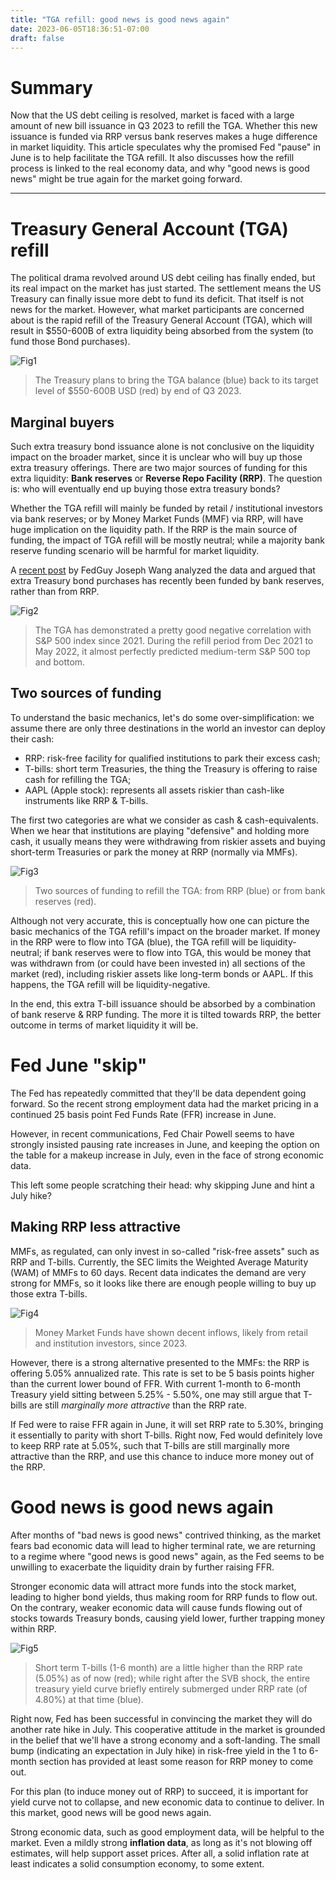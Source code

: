 ```yaml
---
title: "TGA refill: good news is good news again"
date: 2023-06-05T18:36:51-07:00
draft: false
---
```


# Summary

Now that the US debt ceiling is resolved, market is faced with a large amount of new bill issuance in Q3 2023 to refill the TGA. Whether this new issuance is funded via RRP versus bank reserves makes a huge difference in market liquidity. This article speculates why the promised Fed "pause" in June is to help facilitate the TGA refill. It also discusses how the refill process is linked to the real economy data, and why "good news is good news" might be true again for the market going forward.

---

# Treasury General Account (TGA) refill

The political drama revolved around US debt ceiling has finally ended, but its real impact on the market has just started. The settlement means the US Treasury can finally issue more debt to fund its deficit. That itself is not news for the market. However, what market participants are concerned about is the rapid refill of the Treasury General Account (TGA), which will result in $550-600B of extra liquidity being absorbed from the system (to fund those Bond purchases).

![Fig1](https://raw.githubusercontent.com/zyw229/zyw229.github.io/main/contents/macro004/image001.png)

> The Treasury plans to bring the TGA balance (blue) back to its target level of $550-600B USD (red) by end of Q3 2023.

## Marginal buyers

Such extra treasury bond issuance alone is not conclusive on the liquidity impact on the broader market, since it is unclear who will buy up those extra treasury offerings. There are two major sources of funding for this extra liquidity: **Bank reserves** or **Reverse Repo Facility (RRP)**. The question is: who will eventually end up buying those extra treasury bonds?

Whether the TGA refill will mainly be funded by retail / institutional investors via bank reserves; or by Money Market Funds (MMF) via RRP, will have huge implication on the liquidity path. If the RRP is the main source of funding, the impact of TGA refill will be mostly neutral; while a majority bank reserve funding scenario will be harmful for market liquidity.

A [recent post](https://fedguy.com/trapped-liquidity/) by FedGuy Joseph Wang analyzed the data and argued that extra Treasury bond purchases has recently been funded by bank reserves, rather than from RRP.

![Fig2](https://raw.githubusercontent.com/zyw229/zyw229.github.io/main/contents/macro004/image002.png)

> The TGA has demonstrated a pretty good negative correlation with S&P 500 index since 2021. During the refill period from Dec 2021 to May 2022, it almost perfectly predicted medium-term S&P 500 top and bottom.

## Two sources of funding

To understand the basic mechanics, let's do some over-simplification: we assume there are only three destinations in the world an investor can deploy their cash:

* RRP: risk-free facility for qualified institutions to park their excess cash;
* T-bills: short term Treasuries, the thing the Treasury is offering to raise cash for refilling the TGA;
* AAPL (Apple stock): represents all assets riskier than cash-like instruments like RRP & T-bills.

The first two categories are what we consider as cash & cash-equivalents. When we hear that institutions are playing "defensive" and holding more cash, it usually means they were withdrawing from riskier assets and buying short-term Treasuries or park the money at RRP (normally via MMFs).

![Fig3](https://raw.githubusercontent.com/zyw229/zyw229.github.io/main/contents/macro004/image003.png)

> Two sources of funding to refill the TGA: from RRP (blue) or from bank reserves (red).

Although not very accurate, this is conceptually how one can picture the basic mechanics of the TGA refill's impact on the broader market. If money in the RRP were to flow into TGA (blue), the TGA refill will be liquidity-neutral; if bank reserves were to flow into TGA, this would be money that was withdrawn from (or could have been invested in) all sections of the market (red), including riskier assets like long-term bonds or AAPL. If this happens, the TGA refill will be liquidity-negative.

In the end, this extra T-bill issuance should be absorbed by a combination of bank reserve & RRP funding. The more it is tilted towards RRP, the better outcome in terms of market liquidity it will be.

# Fed June "skip"

The Fed has repeatedly committed that they'll be data dependent going forward. So the recent strong employment data had the market pricing in a continued 25 basis point Fed Funds Rate (FFR) increase in June.

However, in recent communications, Fed Chair Powell seems to have strongly insisted pausing rate increases in June, and keeping the option on the table for a makeup increase in July, even in the face of strong economic data.

This left some people scratching their head: why skipping June and hint a July hike?

## Making RRP less attractive

MMFs, as regulated, can only invest in so-called "risk-free assets" such as RRP and T-bills.  Currently, the SEC limits the Weighted Average Maturity (WAM) of MMFs to 60 days. Recent data indicates the demand are very strong for MMFs, so it looks like there are enough people willing to buy up those extra T-bills.

![Fig4](https://raw.githubusercontent.com/zyw229/zyw229.github.io/main/contents/macro004/image004.png)

> Money Market Funds have shown decent inflows, likely from retail and institution investors, since 2023.

However, there is a strong alternative presented to the MMFs: the RRP is offering 5.05% annualized rate. This rate is set to be 5 basis points higher than the current lower bound of FFR. With current 1-month to 6-month Treasury yield sitting between 5.25% - 5.50%, one may still argue that T-bills are still *marginally more attractive* than the RRP rate.

If Fed were to raise FFR again in June, it will set RRP rate to 5.30%, bringing it essentially to parity with short T-bills. Right now, Fed would definitely love to keep RRP rate at 5.05%, such that T-bills are still marginally more attractive than the RRP, and use this chance to induce more money out of the RRP.

# Good news is good news again

After months of "bad news is good news" contrived thinking, as the market fears bad economic data will lead to higher terminal rate, we are returning to a regime where "good news is good news" again, as the Fed seems to be unwilling to exacerbate the liquidity drain by further raising FFR.

Stronger economic data will attract more funds into the stock market, leading to higher bond yields, thus making room for RRP funds to flow out. On the contrary, weaker economic data will cause funds flowing out of stocks towards Treasury bonds, causing yield lower, further trapping money within RRP.

![Fig5](https://raw.githubusercontent.com/zyw229/zyw229.github.io/main/contents/macro004/image005.png)

> Short term T-bills (1-6 month) are a little higher than the RRP rate (5.05%) as of now (red); while right after the SVB shock, the entire treasury yield curve briefly entirely submerged under RRP rate (of 4.80%) at that time (blue).

Right now, Fed has been successful in convincing the market they will do another rate hike in July. This cooperative attitude in the market is grounded in the belief that we'll have a strong economy and a soft-landing. The small bump (indicating an expectation in July hike) in risk-free yield in the 1 to 6-month section has provided at least some reason for RRP money to come out.

For this plan (to induce money out of RRP) to succeed, it is important for yield curve not to collapse, and new economic data to continue to deliver. In this market, good news will be good news again.

Strong economic data, such as good employment data, will be helpful to the market. Even a mildly strong **inflation data**, as long as it's not blowing off estimates, will help support asset prices. After all, a solid inflation rate at least indicates a solid consumption economy, to some extent.